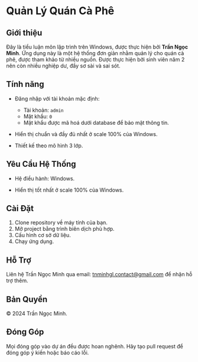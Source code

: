 # Quản Lý Quán Cà Phê

## Giới thiệu

Đây là tiểu luận môn lập trình trên Windows, được thực hiện bởi **Trần Ngọc Minh**. Ứng dụng này là một hệ thống đơn giản nhằm quản lý cho quán cà phê, được tham khảo từ nhiều nguồn. Được thực hiện bởi sinh viên năm 2 nên còn nhiều nghiệp dư, đầy sơ sài và sai sót.

## Tính năng

- Đăng nhập với tài khoản mặc định:
  - Tài khoản: `admin`
  - Mật khẩu: `0`
  - Mật khẩu được mã hoá dưới database để bảo mật thông tin.

- Hiển thị chuẩn và đầy đủ nhất ở scale 100% của Windows.

- Thiết kế theo mô hình 3 lớp.

## Yêu Cầu Hệ Thống

- Hệ điều hành: Windows.

- Hiển thị tốt nhất ở scale 100% của Windows.

## Cài Đặt

1. Clone repository về máy tính của bạn.
2. Mở project bằng trình biên dịch phù hợp.
3. Cấu hình cơ sở dữ liệu.
4. Chạy ứng dụng.

## Hỗ Trợ

Liên hệ Trần Ngọc Minh qua email: tnminhgl.contact@gmail.com để nhận hỗ trợ thêm.

## Bản Quyền

© 2024 Trần Ngọc Minh.

## Đóng Góp

Mọi đóng góp vào dự án đều được hoan nghênh. Hãy tạo pull request để đóng góp ý kiến hoặc báo cáo lỗi.

